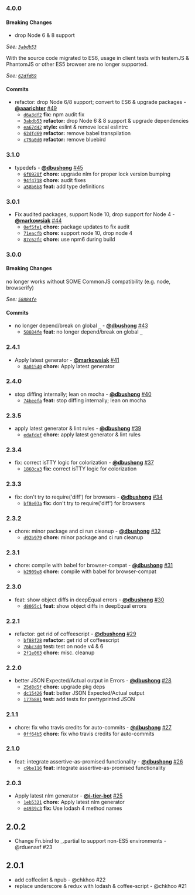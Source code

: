 ### 4.0.0

#### Breaking Changes

- drop Node 6 & 8 support

*See: [`3abdb53`](https://github.com/groupon/assertive/commit/3abdb53fd0898ec28b06e938f760a482b75de88c)*

With the source code migrated to ES6, usage in client tests with testemJS & PhantomJS or other ES5 browser are no longer supported.

*See: [`62dfd69`](https://github.com/groupon/assertive/commit/62dfd6903a2a922f99a2daa7c4c7f1f19b74be90)*

#### Commits

* refactor: drop Node 6/8 support; convert to ES6 & upgrade packages - **[@aaarichter](https://github.com/aaarichter)** [#49](https://github.com/groupon/assertive/pull/49)
  - [`d6a3df2`](https://github.com/groupon/assertive/commit/d6a3df2d06546fb9f95ae9fbbaf1dd88c42b1355) **fix:** npm audit fix
  - [`3abdb53`](https://github.com/groupon/assertive/commit/3abdb53fd0898ec28b06e938f760a482b75de88c) **refactor:** drop Node 6 & 8 support & upgrade dependencies
  - [`ea67d42`](https://github.com/groupon/assertive/commit/ea67d42300e085fdee88639f52f1bf3d0b369c8d) **style:** eslint & remove local eslintrc
  - [`62dfd69`](https://github.com/groupon/assertive/commit/62dfd6903a2a922f99a2daa7c4c7f1f19b74be90) **refactor:** remove babel transpilation
  - [`c79a0d0`](https://github.com/groupon/assertive/commit/c79a0d06a43ab2810646d1a0010eaa7236062090) **refactor:** remove bluebird


### 3.1.0

* typedefs - **[@dbushong](https://github.com/dbushong)** [#45](https://github.com/groupon/assertive/pull/45)
  - [`6f0920f`](https://github.com/groupon/assertive/commit/6f0920f2831ec76e043902436edce988943a85ba) **chore:** upgrade nlm for proper lock version bumping
  - [`94f4718`](https://github.com/groupon/assertive/commit/94f471844be70dded32d31fb31b610c6046dd32a) **chore:** audit fixes
  - [`a58b6b8`](https://github.com/groupon/assertive/commit/a58b6b8fe4abbc4de4d05262541c418f80ae1767) **feat:** add type definitions


### 3.0.1

* Fix audited packages, support Node 10, drop support for Node 4 - **[@markowsiak](https://github.com/markowsiak)** [#44](https://github.com/groupon/assertive/pull/44)
  - [`0ef5fe1`](https://github.com/groupon/assertive/commit/0ef5fe195a77ab3ae4ee581425a07e752b976b9a) **chore:** package updates to fix audit
  - [`71eacfb`](https://github.com/groupon/assertive/commit/71eacfb2f5046de598ec6551271b3826fd2ffe11) **chore:** support node 10, drop node 4
  - [`87c62fc`](https://github.com/groupon/assertive/commit/87c62fc72acc0ebe249dc54cea9d10f7e0947b7d) **chore:** use npm6 during build


### 3.0.0

#### Breaking Changes

no longer works without SOME CommonJS compatibility (e.g. node, browserify)

*See: [`58884fe`](https://github.com/groupon/assertive/commit/58884feb9912ad40b32adac84923b85ceb6c7716)*

#### Commits

* no longer depend/break on global `_` - **[@dbushong](https://github.com/dbushong)** [#43](https://github.com/groupon/assertive/pull/43)
  - [`58884fe`](https://github.com/groupon/assertive/commit/58884feb9912ad40b32adac84923b85ceb6c7716) **feat:** no longer depend/break on global `_`


### 2.4.1

* Apply latest generator - **[@markowsiak](https://github.com/markowsiak)** [#41](https://github.com/groupon/assertive/pull/41)
  - [`8a01540`](https://github.com/groupon/assertive/commit/8a01540c8722b30f3dbf3b996667cdda9b89f49d) **chore:** Apply latest generator


### 2.4.0

* stop diffing internally; lean on mocha - **[@dbushong](https://github.com/dbushong)** [#40](https://github.com/groupon/assertive/pull/40)
  - [`74beefa`](https://github.com/groupon/assertive/commit/74beefae671795e09bae68c107114456fd3b14a3) **feat:** stop diffing internally; lean on mocha


### 2.3.5

* apply latest generator & lint rules - **[@dbushong](https://github.com/dbushong)** [#39](https://github.com/groupon/assertive/pull/39)
  - [`edafdef`](https://github.com/groupon/assertive/commit/edafdefe3db0eadee5566d09ce22eb0fc3d9cad8) **chore:** apply latest generator & lint rules


### 2.3.4

* fix: correct isTTY logic for colorization - **[@dbushong](https://github.com/dbushong)** [#37](https://github.com/groupon/assertive/pull/37)
  - [`1860ca3`](https://github.com/groupon/assertive/commit/1860ca3402fb8960ec037fdadcd57fb2ef9dfc0c) **fix:** correct isTTY logic for colorization


### 2.3.3

* fix: don't try to require('diff') for browsers - **[@dbushong](https://github.com/dbushong)** [#34](https://github.com/groupon/assertive/pull/34)
  - [`bf8e03a`](https://github.com/groupon/assertive/commit/bf8e03a22da8f584df54f07264f96eaedc0418fb) **fix:** don't try to require('diff') for browsers


### 2.3.2

* chore: minor package and ci run cleanup - **[@dbushong](https://github.com/dbushong)** [#32](https://github.com/groupon/assertive/pull/32)
  - [`d92b979`](https://github.com/groupon/assertive/commit/d92b979dfb75f79d05473707b1e1bdce3b613958) **chore:** minor package and ci run cleanup


### 2.3.1

* chore: compile with babel for browser-compat - **[@dbushong](https://github.com/dbushong)** [#31](https://github.com/groupon/assertive/pull/31)
  - [`b2909e8`](https://github.com/groupon/assertive/commit/b2909e8548006e0fb62ade6b43d6c342ebab9282) **chore:** compile with babel for browser-compat


### 2.3.0

* feat: show object diffs in deepEqual errors - **[@dbushong](https://github.com/dbushong)** [#30](https://github.com/groupon/assertive/pull/30)
  - [`d8065c1`](https://github.com/groupon/assertive/commit/d8065c17d110778d4e31b8eef146083a1add1263) **feat:** show object diffs in deepEqual errors


### 2.2.1

* refactor: get rid of coffeescript - **[@dbushong](https://github.com/dbushong)** [#29](https://github.com/groupon/assertive/pull/29)
  - [`bf88f28`](https://github.com/groupon/assertive/commit/bf88f284dbc11756213803be67033c5d3a4ded24) **refactor:** get rid of coffeescript
  - [`76bc3d0`](https://github.com/groupon/assertive/commit/76bc3d050a0cc8e50494726b360c8bac6f1aab04) **test:** test on node v4 & 6
  - [`2f1e063`](https://github.com/groupon/assertive/commit/2f1e063ce1c60c5579e178a2b71c1bd7c5815bbc) **chore:** misc. cleanup


### 2.2.0

* better JSON Expected/Actual output in Errors - **[@dbushong](https://github.com/dbushong)** [#28](https://github.com/groupon/assertive/pull/28)
  - [`25d8d5f`](https://github.com/groupon/assertive/commit/25d8d5f3115a753e26b92979160e7280f1137d00) **chore:** upgrade pkg deps
  - [`dc15426`](https://github.com/groupon/assertive/commit/dc15426a44cc91e5c70b4417764ca1e955e71c1a) **feat:** better JSON Expected/Actual output
  - [`177b881`](https://github.com/groupon/assertive/commit/177b88178f2194ea368ea9075e2ac2ddd1e94a08) **test:** add tests for prettyprinted JSON


### 2.1.1

* chore: fix who travis credits for auto-commits - **[@dbushong](https://github.com/dbushong)** [#27](https://github.com/groupon/assertive/pull/27)
  - [`0ff64b5`](https://github.com/groupon/assertive/commit/0ff64b53cdbdcbe82fe6cf5df21a0255305c0300) **chore:** fix who travis credits for auto-commits


### 2.1.0

* feat: integrate assertive-as-promised functionality - **[@dbushong](https://github.com/dbushong)** [#26](https://github.com/groupon/assertive/pull/26)
  - [`c9be116`](https://github.com/groupon/assertive/commit/c9be1165235696c773b50b0b80e15ec6bb143633) **feat:** integrate assertive-as-promised functionality


### 2.0.3

* Apply latest nlm generator - **[@i-tier-bot](https://github.com/i-tier-bot)** [#25](https://github.com/groupon/assertive/pull/25)
  - [`1eb5321`](https://github.com/groupon/assertive/commit/1eb5321691d6ca51287ded93d1ac00bee5037baa) **chore:** Apply latest nlm generator
  - [`e4939c3`](https://github.com/groupon/assertive/commit/e4939c385b9ca79c0476918b43ae0c917e929004) **fix:** Use lodash 4 method names


2.0.2
-----
* Change Fn.bind to _.partial to support non-ES5 environments - @rduenasf #23

2.0.1
-----
* add coffeelint & npub - @chkhoo #22
* replace underscore & redux with lodash & coffee-script - @chkhoo #21
